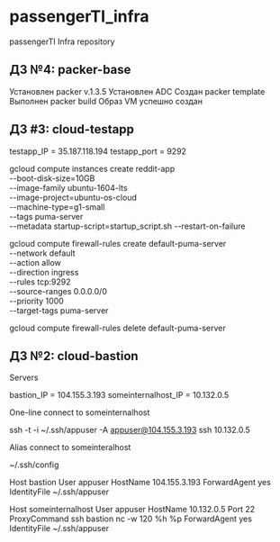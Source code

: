 # passengerTI_infra
passengerTI Infra repository

## ДЗ №4: packer-base
 Установлен packer v.1.3.5
 Установлен ADC
 Создан packer template
 Выполнен packer build
 Образ VM успешно создан


## ДЗ #3: cloud-testapp
 testapp_IP = 35.187.118.194
 testapp_port = 9292

gcloud compute instances create reddit-app \
	--boot-disk-size=10GB \
	--image-family ubuntu-1604-lts \
	--image-project=ubuntu-os-cloud \
	--machine-type=g1-small \
	--tags puma-server \
	--metadata startup-script=startup_script.sh
	--restart-on-failure

gcloud compute firewall-rules create default-puma-server  \
 	--network default \
    --action allow \
    --direction ingress \
    --rules tcp:9292 \
    --source-ranges 0.0.0.0/0 \
    --priority 1000 \
    --target-tags puma-server

gcloud compute firewall-rules delete default-puma-server

## ДЗ №2: cloud-bastion

Servers

 bastion_IP = 104.155.3.193
 someinternalhost_IP = 10.132.0.5

One-line connect to someinternalhost

 ssh -t -i ~/.ssh/appuser -A appuser@104.155.3.193 ssh 10.132.0.5

Alias connect to someinteralhost

 ~/.ssh/config

 Host bastion
   User appuser
   HostName 104.155.3.193
   ForwardAgent yes
   IdentityFile ~/.ssh/appuser

 Host someinternalhost
   User appuser
   HostName 10.132.0.5
   Port 22
   ProxyCommand ssh bastion nc -w 120 %h %p
   ForwardAgent yes
   IdentityFile ~/.ssh/appuser

